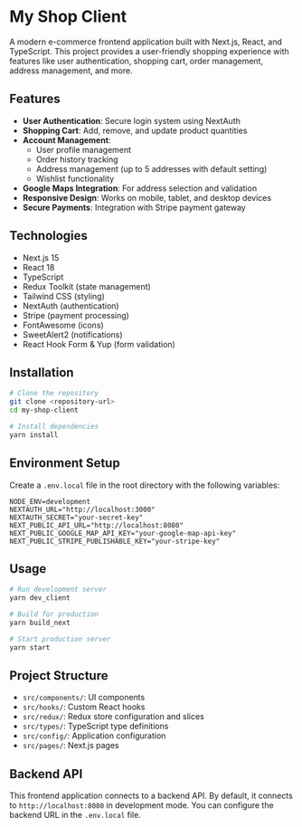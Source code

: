 # My Shop Client

A modern e-commerce frontend application built with Next.js, React, and TypeScript. This project provides a user-friendly shopping experience with features like user authentication, shopping cart, order management, address management, and more.

## Features

- **User Authentication**: Secure login system using NextAuth
- **Shopping Cart**: Add, remove, and update product quantities
- **Account Management**:
    - User profile management
    - Order history tracking
    - Address management (up to 5 addresses with default setting)
    - Wishlist functionality
- **Google Maps Integration**: For address selection and validation
- **Responsive Design**: Works on mobile, tablet, and desktop devices
- **Secure Payments**: Integration with Stripe payment gateway

## Technologies

- Next.js 15
- React 18
- TypeScript
- Redux Toolkit (state management)
- Tailwind CSS (styling)
- NextAuth (authentication)
- Stripe (payment processing)
- FontAwesome (icons)
- SweetAlert2 (notifications)
- React Hook Form & Yup (form validation)

## Installation

```bash
# Clone the repository
git clone <repository-url>
cd my-shop-client

# Install dependencies
yarn install
```

## Environment Setup

Create a `.env.local` file in the root directory with the following variables:

```
NODE_ENV=development
NEXTAUTH_URL="http://localhost:3000"
NEXTAUTH_SECRET="your-secret-key"
NEXT_PUBLIC_API_URL="http://localhost:8080"
NEXT_PUBLIC_GOOGLE_MAP_API_KEY="your-google-map-api-key"
NEXT_PUBLIC_STRIPE_PUBLISHABLE_KEY="your-stripe-key"
```

## Usage

```bash
# Run development server
yarn dev_client

# Build for production
yarn build_next

# Start production server
yarn start
```

## Project Structure

- `src/components/`: UI components
- `src/hooks/`: Custom React hooks
- `src/redux/`: Redux store configuration and slices
- `src/types/`: TypeScript type definitions
- `src/config/`: Application configuration
- `src/pages/`: Next.js pages

## Backend API

This frontend application connects to a backend API. By default, it connects to `http://localhost:8080` in development mode. You can configure the backend URL in the `.env.local` file.
